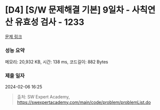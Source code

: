 # [D4] [S/W 문제해결 기본] 9일차 - 사칙연산 유효성 검사 - 1233 

[문제 링크](https://swexpertacademy.com/main/code/problem/problemDetail.do?contestProbId=AV141176AIwCFAYD) 

### 성능 요약

메모리: 20,932 KB, 시간: 138 ms, 코드길이: 882 Bytes

### 제출 일자

2024-02-06 16:25



> 출처: SW Expert Academy, https://swexpertacademy.com/main/code/problem/problemList.do
